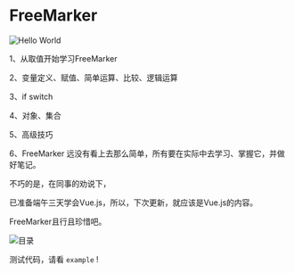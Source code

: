 # FreeMarker

![Hello World](https://upload-images.jianshu.io/upload_images/5805596-ae06fd66387de240.png?imageMogr2/auto-orient/strip%7CimageView2/2/w/1240)


1、从取值开始学习FreeMarker

2、变量定义、赋值、简单运算、比较、逻辑运算

3、if switch

4、对象、集合

5、高级技巧

6、FreeMarker 远没有看上去那么简单，所有要在实际中去学习、掌握它，并做好笔记。

不巧的是，在同事的劝说下，

已准备端午三天学会Vue.js，所以，下次更新，就应该是Vue.js的内容。

FreeMarker且行且珍惜吧。

![目录](https://upload-images.jianshu.io/upload_images/5805596-438c1aaf474ead08.png?imageMogr2/auto-orient/strip%7CimageView2/2/w/1240)

测试代码，请看 `example` !